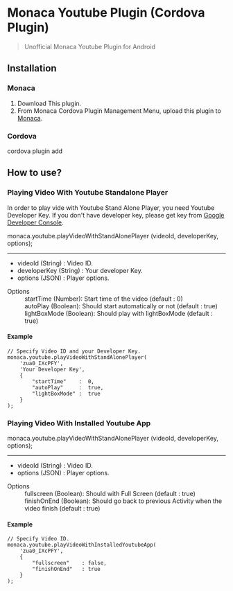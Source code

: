 # Monaca Youtube Plugin (Cordova Plugin)

> Unofficial Monaca Youtube Plugin for Android


## Installation

### Monaca

1. Download This plugin.
2. From Monaca Cordova Plugin Management Menu, upload this plugin to <a href="https://monaca.io/" target="_blank">Monaca</a>.

### Cordova

cordova plugin add 

## How to use?

### Playing Video With Youtube Standalone Player

In order to play vide with Youtube Stand Alone Player, you need Youtube Developer Key. If you don't have developer key, please get key from <a href="https://developers.google.com/youtube/android/player/register" target="_blank">Google Developer Console</a>.


monaca.youtube.playVideoWithStandAlonePlayer (videoId, developerKey, options);
***

* videoId (String) : Video ID.
* developerKey (String) : Your developer Key.
* options (JSON) : Player options.

<dl>
  <dt>Options</dt>
  	<dd>startTime (Number): Start time of the video (default : 0)</dd>
  	<dd>autoPlay (Boolean): Should start automatically or not (default : true)</dd>
  	<dd>lightBoxMode (Boolean): Should play with lightBoxMode (default : true)</dd>
</dl>


#### Example


           
	// Specify Video ID and your Developer Key.
	monaca.youtube.playVideoWithStandAlonePlayer(
		'zua0_IXcPFY',
		'Your Developer Key',
		{
			"startTime"    :  0,
			"autoPlay"     :  true,
			"lightBoxMode" :  true
		}
	);



### Playing Video With Installed Youtube App


monaca.youtube.playVideoWithStandAlonePlayer (videoId, developerKey, options);
***

* videoId (String) : Video ID.
* options (JSON) : Player options.

<dl>
  <dt>Options</dt>
  	<dd>fullscreen (Boolean): Should with Full Screen (default : true)</dd>
  	<dd>finishOnEnd (Boolean): Should go back to previous Activity when the video finish (default : true)</dd>
</dl>


#### Example

	
	// Specify Video ID.
	monaca.youtube.playVideoWithInstalledYoutubeApp(
		'zua0_IXcPFY',
		{
			"fullscreen"    : false,
			"finishOnEnd"   : true
		}
	);
	
	




